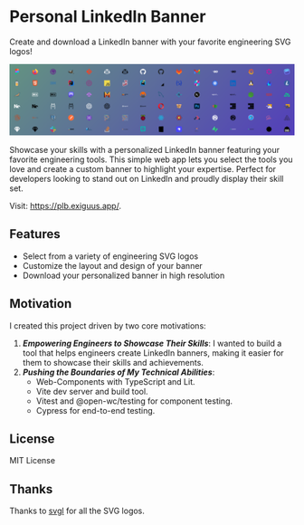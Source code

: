 # Personal LinkedIn Banner

Create and download a LinkedIn banner with your favorite engineering SVG logos!

![Personal LinkedIn Banner](./cypress/fixtures/banner.png)

Showcase your skills with a personalized LinkedIn banner featuring your favorite engineering tools. This simple web app lets you select the tools you love and create a custom banner to highlight your expertise. Perfect for developers looking to stand out on LinkedIn and proudly display their skill set.

Visit: <https://plb.exiguus.app/>.

## Features

- Select from a variety of engineering SVG logos
- Customize the layout and design of your banner
- Download your personalized banner in high resolution

## Motivation

I created this project driven by two core motivations:

1. **_Empowering Engineers to Showcase Their Skills_**:
   I wanted to build a tool that helps engineers create LinkedIn banners, making it easier for them to showcase their skills and achievements.
2. **_Pushing the Boundaries of My Technical Abilities_**:
   - Web-Components with TypeScript and Lit.
   - Vite dev server and build tool.
   - Vitest and @open-wc/testing for component testing.
   - Cypress for end-to-end testing.

## License

MIT License

## Thanks

Thanks to [svgl](https://github) for all the SVG logos.
